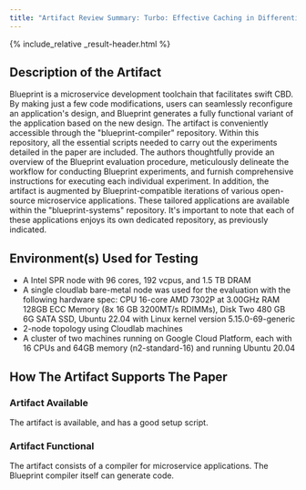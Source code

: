 ```yaml
---
title: "Artifact Review Summary: Turbo: Effective Caching in Differentially-Private Databases"
---
```


{% include_relative _result-header.html %}

## Description of the Artifact

Blueprint is a microservice development toolchain that facilitates swift CBD. By making just a few code modifications, users can seamlessly reconfigure an application's design, and Blueprint generates a fully functional variant of the application based on the new design. 
The artifact is conveniently accessible through the "blueprint-compiler" repository. Within this repository, all the essential scripts needed to carry out the experiments detailed in the paper are included. The authors thoughtfully provide an overview of the Blueprint evaluation procedure, meticulously delineate the workflow for conducting Blueprint experiments, and furnish comprehensive instructions for executing each individual experiment.
In addition, the artifact is augmented by Blueprint-compatible iterations of various open-source microservice applications. These tailored applications are available within the "blueprint-systems" repository. It's important to note that each of these applications enjoys its own dedicated repository, as previously indicated.

## Environment(s) Used for Testing

* A Intel SPR node with 96 cores, 192 vcpus, and 1.5 TB DRAM
* A single cloudlab bare-metal node was used for the evaluation with the following hardware spec: CPU 16-core AMD 7302P at 3.00GHz RAM 128GB ECC Memory (8x 16 GB 3200MT/s RDIMMs), Disk Two 480 GB 6G SATA SSD, Ubuntu 22.04 with Linux kernel version 5.15.0-69-generic
* 2-node topology using Cloudlab machines
* A cluster of two machines running on Google Cloud Platform, each with 16 CPUs and 64GB memory (n2-standard-16) and running Ubuntu 20.04

## How The Artifact Supports The Paper

### Artifact Available
The artifact is available, and has a good setup script.

### Artifact Functional
The artifact consists of a compiler for microservice applications. The Blueprint compiler itself can generate code.
